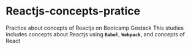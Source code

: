 # Reactjs-concepts-pratice
Practice about concepts of Reactjs on Bootcamp Gostack
This studies includes concepts about Reactjs using **`Babel`**, **`Webpack`**, and concepts of React
